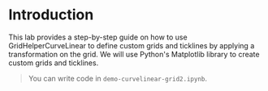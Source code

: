 # Introduction

This lab provides a step-by-step guide on how to use GridHelperCurveLinear to define custom grids and ticklines by applying a transformation on the grid. We will use Python's Matplotlib library to create custom grids and ticklines.

> You can write code in `demo-curvelinear-grid2.ipynb`.
